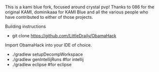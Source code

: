 This is a kami blue fork, focused around crystal pvp!
Thanks to 086 for the original KAMI, dominikaaa for KAMI Blue and all the various people who have contributed to either of those projects.

Building instructions

 - git clone https://github.com/LittleDraily/ObamaHack

Import ObamaHack into your IDE of choice.
- ./gradlew setupDecompWorkspace
- ./gradlew genIntellijRuns #for intellij
- ./gradlew eclipse #for eclipse
